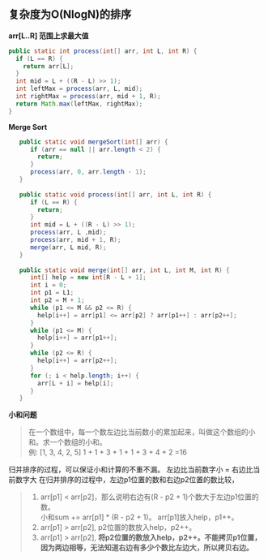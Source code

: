 ## 复杂度为O(NlogN)的排序

**arr[L..R] 范围上求最大值**

```java
public static int process(int[] arr, int L, int R) {
  if (L == R) {
    return arr[L];
  }
  int mid = L + ((R - L) >> 1);
  int leftMax = process(arr, L, mid);
  int rightMax = process(arr, mid + 1, R);
  return Math.max(leftMax, rightMax);
}
```

**Merge Sort**

```java
   public static void mergeSort(int[] arr) {
      if (arr == null || arr.length < 2) {
        return;
      }
      process(arr, 0, arr.length - 1);
   }
   
   public static void process(int[] arr, int L, int R) {
      if (L == R) {
        return;
      }
      int mid = L + ((R - L) >> 1);
      process(arr, L ,mid);
      process(arr, mid + 1, R);
      merge(arr, L mid, R);
   }
   
   public static void merge(int[] arr, int L, int M, int R) {
      int[] help = new int[R - L + 1];
      int i = 0;
      int p1 = L1;
      int p2 = M + 1;
      while (p1 <= M && p2 <= R) {
        help[i++] = arr[p1] <= arr[p2] ? arr[p1++] : arr[p2++];
      }
      while (p1 <= M) {
        help[i++] = arr[p1++];      
      }
      while (p2 <= R) {
        help[i++] = arr[p2++];
      }
      for (; i < help.length; i++) {
        arr[L + i] = help[i]; 
      }
   }
```

**小和问题**
> 在一个数组中，每一个数左边比当前数小的累加起来，叫做这个数组的小和。求一个数组的小和。  
> 例: [1, 3, 4, 2, 5] 1 + 1 + 3 + 1 + 1 + 3 + 4 + 2 =16

归并排序的过程，可以保证小和计算的不重不漏。
左边比当前数字小 = 右边比当前数字大 在归并排序的过程中，左边p1位置的数和右边p2位置的数比较，
> 1. arr[p1] < arr[p2]，那么说明右边有(R - p2 + 1)个数大于左边p1位置的数。  
> 小和sum += arr[p1] * (R - p2 + 1)。 arr[p1]放入help，p1++。  
> 2. arr[p1] > arr[p2], p2位置的数放入help，p2++。  
> 3. arr[p1] > arr[p2], **将p2位置的数放入help，p2++。不能拷贝p1位置，因为两边相等，无法知道右边有多少个数比左边大，所以拷贝右边。**

```java
    
```




